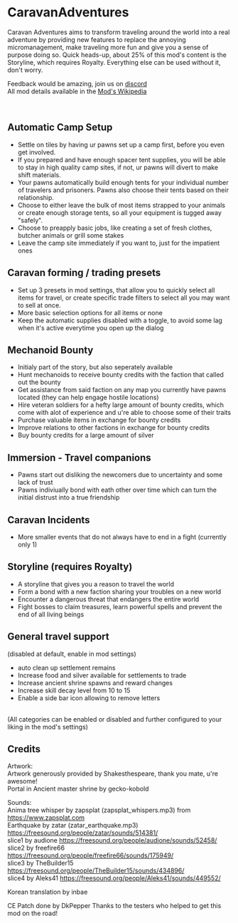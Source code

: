 # CaravanAdventures

Caravan Adventures aims to transform traveling around the world into a real adventure by providing new features to replace the annoying micromanagement, make traveling more fun and give you a sense of purpose doing so. Quick heads-up, about 25% of this mod's content is the Storyline, which requires Royalty. Everything else can be used without it, don't worry. 

Feedback would be amazing, join us on <a href="https://discord.gg/KwaRubs2kx">discord</a>  
All mod details available in the <a href="https://github.com/iforgotmysocks/CaravanAdventuresWiki/wiki">Mod's Wikipedia</a>

<br>

## Automatic Camp Setup
* Settle on tiles by having ur pawns set up a camp first, before you even get involved. 
* If you prepared and have enough spacer tent supplies, you will be able to stay in high quality camp sites, if not, ur pawns will divert to make shift materials.
* Your pawns automatically build enough tents for your individual number of travelers and prisoners. Pawns also choose their tents based on their relationship.
* Choose to either leave the bulk of most items strapped to your animals or create enough storage tents, so all your equipment is tugged away "safely".
* Choose to preapply basic jobs, like creating a set of fresh clothes, butcher animals or grill some stakes
* Leave the camp site immediately if you want to, just for the impatient ones

## Caravan forming / trading presets
* Set up 3 presets in mod settings, that allow you to quickly select all items for travel, or create specific trade filters to select all you may want to sell at once.
* More basic selection options for all items or none
* Keep the automatic supplies disabled with a toggle, to avoid some lag when it's active everytime you open up the dialog

## Mechanoid Bounty
* Initialy part of the story, but also seperately available
* Hunt mechanoids to receive bounty credits with the faction that called out the bounty
* Get assistance from said faction on any map you currently have pawns located (they can help engage hostile locations)
* Hire veteran soldiers for a hefty large amount of bounty credits, which come with alot of experience and u're able to choose some of their traits
* Purchase valuable items in exchange for bounty credits
* Improve relations to other factions in exchange for bounty credits
* Buy bounty credits for a large amount of silver

## Immersion - Travel companions
* Pawns start out disliking the newcomers due to uncertainty and some lack of trust
* Pawns indiviually bond with eath other over time which can turn the initial distrust into a true friendship

## Caravan Incidents
* More smaller events that do not always have to end in a fight (currently only 1)

## Storyline (requires Royalty)
* A storyline that gives you a reason to travel the world
* Form a bond with a new faction sharing your troubles on a new world
* Encounter a dangerous threat that endangers the entire world
* Fight bosses to claim treasures, learn powerful spells and prevent the end of all living beings

## General travel support
(disabled at default, enable in mod settings)  
* auto clean up settlement remains
* Increase food and silver available for settlements to trade
* Increase ancient shrine spawns and reward changes
* Increase skill decay level from 10 to 15
* Enable a side bar icon allowing to remove letters

<br>
(All categories can be enabled or disabled and further configured to your liking in the mod's settings)  


## Credits 

Artwork:  
Artwork generously provided by Shakesthespeare, thank you mate, u're awesome!  
Portal in Ancient master shrine by gecko-kobold  

Sounds:  
Anima tree whisper by zapsplat (zapsplat_whispers.mp3) from https://www.zapsplat.com  
Earthquake by zatar (zatar_earthquake.mp3) https://freesound.org/people/zatar/sounds/514381/  
slice1 by audione https://freesound.org/people/audione/sounds/52458/  
slice2 by freefire66 https://freesound.org/people/freefire66/sounds/175949/  
slice3 by TheBuilder15 https://freesound.org/people/TheBuilder15/sounds/434896/  
slice4 by Aleks41 https://freesound.org/people/Aleks41/sounds/449552/ 

Korean translation by inbae  

CE Patch done by DkPepper 
Thanks to the testers who helped to get this mod on the road!  